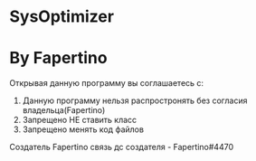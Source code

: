 # SysOptimizer
# By Fapertino 

Открывая данную программу вы соглашаетесь с:

1. Данную программу нельзя распростронять без согласия владельца(Fapertino)
2. Запрещено НЕ ставить класс
3. Запрещено менять код файлов 

Создатель Fapertino
связь дс создателя - Fapertino#4470
